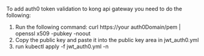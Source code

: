 To add auth0 token validation to kong api gateway you need to do the following:

1. Run the following command:
   curl https://your auth0Domain/pem | openssl x509 -pubkey -noout
2. Copy the public key and paste it into the public key area in jwt_auth0.yml
3. run kubectl apply -f jwt_auth0.yml -n <your kong api gateway namespace>
